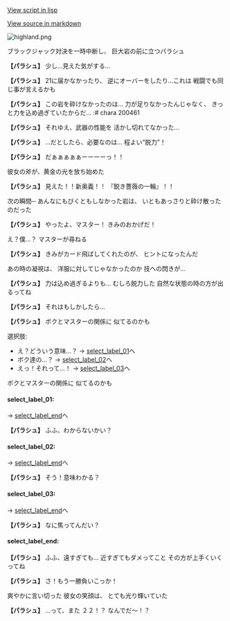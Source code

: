 [View script in lisp](../scripts/20046203.txt)

[View source in markdown](20046203.md)

![highland.png](../images/backgrounds/highland.png)

ブラックジャック対決を一時中断し、
巨大岩の前に立つパラシュ

**【パラシュ】**
少し…見えた気がする…

**【パラシュ】**
21に届かなかったり、
逆にオーバーをしたり…これは
戦闘でも同じ事が言えるかも

**【パラシュ】**
この岩を砕けなかったのは…
力が足りなかったんじゃなく、
きっと力を込め過ぎていたからだ…
:# chara 200461

**【パラシュ】**
それゆえ、武器の性能を
活かし切れてなかった…

**【パラシュ】**
…だとしたら、必要なのは…
程よい“脱力”！

**【パラシュ】**
だぁぁぁぁぁーーーーっ！！

彼女の斧が、黄金の光を放ち始めた

**【パラシュ】**
見えた！！新奥義！！
『鋭き薔薇の一輪』！！

次の瞬間─
あんなにもびくともしなかった岩は、
いともあっさりと砕け散ったのだった

**【パラシュ】**
やったよ、マスター！
きみのおかげだ！

え？僕…？
マスターが尋ねる

**【パラシュ】**
きみがカード飛ばしてくれたのが、
ヒントになったんだ

あの時の凝視は、
洋服に対してじゃなかったのか
技への閃きが…

**【パラシュ】**
力は込め過ぎるよりも…
むしろ脱力した
自然な状態の時の方が出るってね

**【パラシュ】**
それはもしかしたら…

**【パラシュ】**
ボクとマスターの関係に
似てるのかも

選択肢:
- え？どういう意味…？ → [select_label_01](#select_label_01)へ
- ボク達の…？ → [select_label_02](#select_label_02)へ
- えっ！それって…！ → [select_label_03](#select_label_03)へ

ボクとマスターの関係に
似てるのかも

#### select_label_01:
 → [select_label_end](#select_label_end)へ

**【パラシュ】**
ふふ、わからないかい？

#### select_label_02:
 → [select_label_end](#select_label_end)へ

**【パラシュ】**
そう！意味わかる？

#### select_label_03:
 → [select_label_end](#select_label_end)へ

**【パラシュ】**
なに焦ってんだい？

#### select_label_end:

**【パラシュ】**
ふふ、遠すぎても…
近すぎてもダメってこと
その方が上手くいくってね

**【パラシュ】**
さ！もう一勝負いこっか！

爽やかに言い切った
彼女の笑顔は、
とても光り輝いていた

**【パラシュ】**
…って、また
２２！？
なんでだ～！？